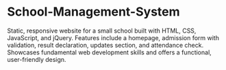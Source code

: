 # School-Management-System
Static, responsive website for a small school built with HTML, CSS, JavaScript, and jQuery. Features include a homepage, admission form with validation, result declaration, updates section, and attendance check. Showcases fundamental web development skills and offers a functional, user-friendly design.

